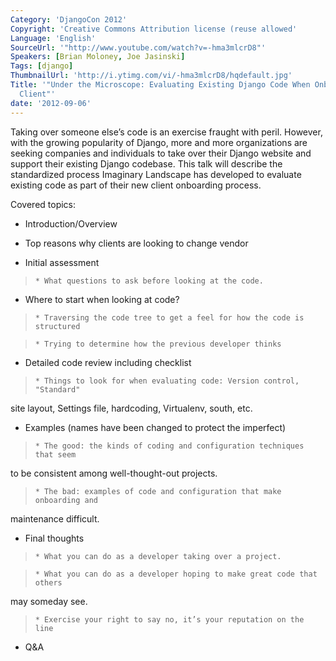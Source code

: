 ```yaml
---
Category: 'DjangoCon 2012'
Copyright: 'Creative Commons Attribution license (reuse allowed'
Language: 'English'
SourceUrl: '"http://www.youtube.com/watch?v=-hma3mlcrD8"'
Speakers: [Brian Moloney, Joe Jasinski]
Tags: [django]
ThumbnailUrl: 'http://i.ytimg.com/vi/-hma3mlcrD8/hqdefault.jpg'
Title: '"Under the Microscope: Evaluating Existing Django Code When Onboarding a New
  Client"'
date: '2012-09-06'
---
```

Taking over someone else’s code is an exercise fraught with peril. However,
with the growing popularity of Django, more and more organizations are seeking
companies and individuals to take over their Django website and support their
existing Django codebase. This talk will describe the standardized process
Imaginary Landscape has developed to evaluate existing code as part of their
new client onboarding process.

Covered topics:

  * Introduction/Overview

  * Top reasons why clients are looking to change vendor

  * Initial assessment

>     * What questions to ask before looking at the code.

  * Where to start when looking at code? 

>     * Traversing the code tree to get a feel for how the code is structured

>     * Trying to determine how the previous developer thinks

  * Detailed code review including checklist

>     * Things to look for when evaluating code: Version control, "Standard"
site layout, Settings file, hardcoding, Virtualenv, south, etc.

  * Examples (names have been changed to protect the imperfect)

>     * The good: the kinds of coding and configuration techniques that seem
to be consistent among well-thought-out projects.

>     * The bad: examples of code and configuration that make onboarding and
maintenance difficult.

  * Final thoughts

>     * What you can do as a developer taking over a project.

>     * What you can do as a developer hoping to make great code that others
may someday see.

>     * Exercise your right to say no, it’s your reputation on the line

  * Q&A

